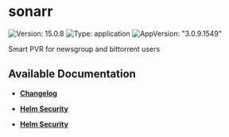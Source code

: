# sonarr

![Version: 15.0.8](https://img.shields.io/badge/Version-15.0.8-informational?style=flat-square) ![Type: application](https://img.shields.io/badge/Type-application-informational?style=flat-square) ![AppVersion: "3.0.9.1549"](https://img.shields.io/badge/AppVersion-"3.0.9.1549"-informational?style=flat-square)

Smart PVR for newsgroup and bittorrent users

## Available Documentation

- [**Changelog**](CHANGELOG)

- [**Helm Security**](container-security)

- [**Helm Security**](helm-security)

